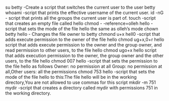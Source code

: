 su betty -Create a script that switches the current user to the user betty
whoami -script that prints the effective username of the current user.
id -nG - script that prints all the groups the current user is part of.
touch -script that creates an empty file called hello
chmod - -reference=olleh hello -script that sets the mode of the file hello the same as olleh’s mode
chown betty hello - Changes the file owner to betty
chmond u+x hell0 -script that adds execute permission to the owner of the file hello
chmod ug+x,0+r hello script that adds execute permission to the owner and the group owner, and read permission to other users, to the file hello
chmod ugo+x hello script that adds execution permission to the owner, the group owner and the other users, to the file hello
chmod 007 hello -script that sets the permission to the file hello as follows Owner: no permission at all Group: no permission at all,Other users: all the permissions
chmod 753 hello -script that sets the mode of the file hello to this:The file hello will be in the working directory,You are not allowed to use commas for this script
mkdir -m 751 mydir -script that creates a directory called mydir with permissions 751 in the working directory.
